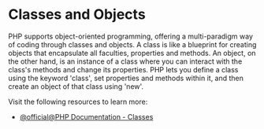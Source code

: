 # Classes and Objects

PHP supports object-oriented programming, offering a multi-paradigm way of coding through classes and objects. A class is like a blueprint for creating objects that encapsulate all faculties, properties and methods. An object, on the other hand, is an instance of a class where you can interact with the class's methods and change its properties. PHP lets you define a class using the keyword 'class', set properties and methods within it, and then create an object of that class using 'new'. 

Visit the following resources to learn more:

- [@official@PHP Documentation - Classes](https://www.php.net/manual/en/language.oop5.php)